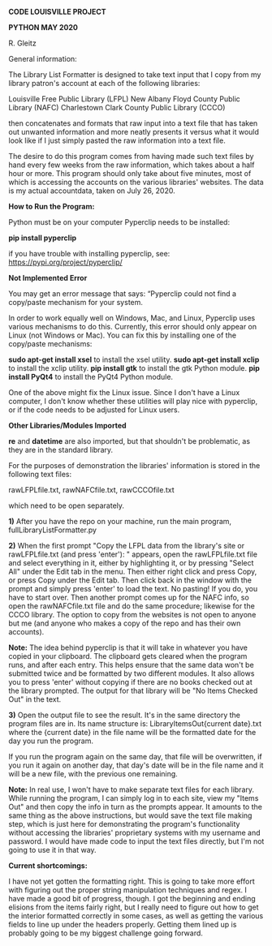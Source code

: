**CODE LOUISVILLE PROJECT**

**PYTHON MAY 2020**

R. Gleitz

General information:

The Library List Formatter is designed to take text input that I copy from my library patron's account at each of the following libraries:

Louisville Free Public Library (LFPL)
New Albany Floyd County Public Library (NAFC)
Charlestown Clark County Public Library (CCCO)

then concatenates and formats that raw input into a text file that has taken out unwanted information and more neatly presents it versus what it would look like if I just simply pasted the raw information into a text file.

The desire to do this program comes from having made such text files by hand every few weeks from the raw information, which takes about a half hour or more. This program should only take about five minutes, most of which is accessing the accounts on the various libraries' websites. The data is my actual accountdata, taken on July 26, 2020.


**How to Run the Program:**

Python must be on your computer
Pyperclip needs to be installed:

**pip install pyperclip**

if you have trouble with installing pyperclip, see:
https://pypi.org/project/pyperclip/

**Not Implemented Error**

You may get an error message that says: “Pyperclip could not find a copy/paste mechanism for your system.

In order to work equally well on Windows, Mac, and Linux, Pyperclip uses various mechanisms to do this. Currently, this error should only appear on Linux (not Windows or Mac). You can fix this by installing one of the copy/paste mechanisms:

**sudo apt-get install xsel** to install the xsel utility.
**sudo apt-get install xclip** to install the xclip utility.
**pip install gtk** to install the gtk Python module.
**pip install PyQt4** to install the PyQt4 Python module.

One of the above might fix the Linux issue. Since I don't have a Linux computer, I don't know whether these utilities will play nice with pyperclip, or if the code needs to be adjusted for Linux users.

**Other Libraries/Modules Imported**

**re** and **datetime** are also imported, but that shouldn't be problematic, as they are in the standard library.

For the purposes of demonstration the libraries' information is stored in the following text files:

rawLFPLfile.txt, rawNAFCfile.txt, rawCCCOfile.txt

which need to be open separately.

**1)** After you have the repo on your machine, run the main program, fullLibraryListFormatter.py

**2)** When the first prompt "Copy the LFPL data from the library's site or rawLFPLfile.txt (and press 'enter'): " appears, open the rawLFPLfile.txt file and select everything in it, either by highlighting it, or by pressing "Select All" under the Edit tab in the menu. Then either right click and press Copy, or press Copy under the Edit tab. Then click back in the window with the prompt and simply press 'enter' to load the text. No pasting! If you do, you have to start over.
Then another prompt comes up for the NAFC info, so open the rawNAFCfile.txt file and do the same procedure; likewise for the CCCO library. The option to copy from the websites is not open to anyone but me (and anyone who makes a copy of the repo and has their own accounts).

**Note:** The idea behind pyperclip is that it will take in whatever you have copied in your clipboard. The clipboard gets cleared when the program runs, and after each entry. This helps ensure that the same data won't be submitted twice and be formatted by two different modules. It also allows you to press 'enter' without copying if there are no books checked out at the library prompted. The output for that library will be "No Items Checked Out" in the text.

**3)** Open the output file to see the result. It's in the same directory the program files are in. Its name structure is: LibraryItemsOut{current date}.txt where the {current date} in the file name will be the formatted date for the day you run the program.

If you run the program again on the same day, that file will be overwritten, if you run it again on another day, that day's date will be in the file name and it will be a new file, with the previous one remaining.

**Note:** In real use, I won't have to make separate text files for each library. While running the program, I can simply log in to each site, view my "Items Out" and then copy the info in turn as the prompts appear. It amounts to the same thing as the above instructions, but would save the text file making step, which is just here for demonstrating the program's functionality without accessing the libraries' proprietary systems with my username and password. I would have made code to input the text files directly, but I'm not going to use it in that way.

**Current shortcomings:**

I have not yet gotten the formatting right. This is going to take more effort with figuring out the proper string manipulation techniques and regex. I have made a good bit of progress, though. I got the beginning and ending elisions from the items fairly right, but I really need to figure out how to get the interior formatted correctly in some cases, as well as getting the various fields to line up under the headers properly. Getting them lined up is probably going to be my biggest challenge going forward.


